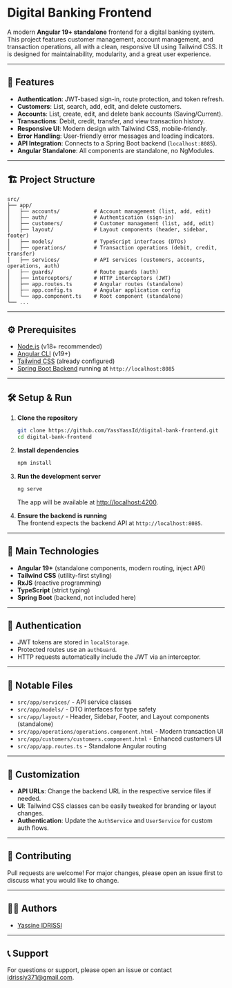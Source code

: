 # Digital Banking Frontend

A modern **Angular 19+ standalone** frontend for a digital banking system. This project features customer management, account management, and transaction operations, all with a clean, responsive UI using Tailwind CSS. It is designed for maintainability, modularity, and a great user experience.

---

## 🚀 Features

- **Authentication**: JWT-based sign-in, route protection, and token refresh.
- **Customers**: List, search, add, edit, and delete customers.
- **Accounts**: List, create, edit, and delete bank accounts (Saving/Current).
- **Transactions**: Debit, credit, transfer, and view transaction history.
- **Responsive UI**: Modern design with Tailwind CSS, mobile-friendly.
- **Error Handling**: User-friendly error messages and loading indicators.
- **API Integration**: Connects to a Spring Boot backend (`localhost:8085`).
- **Angular Standalone**: All components are standalone, no NgModules.

---

## 🏗️ Project Structure

```
src/
├── app/
│   ├── accounts/           # Account management (list, add, edit)
│   ├── auth/               # Authentication (sign-in)
│   ├── customers/          # Customer management (list, add, edit)
│   ├── layout/             # Layout components (header, sidebar, footer)
│   ├── models/             # TypeScript interfaces (DTOs)
│   ├── operations/         # Transaction operations (debit, credit, transfer)
│   ├── services/           # API services (customers, accounts, operations, auth)
│   ├── guards/             # Route guards (auth)
│   ├── interceptors/       # HTTP interceptors (JWT)
│   ├── app.routes.ts       # Angular routes (standalone)
│   ├── app.config.ts       # Angular application config
│   └── app.component.ts    # Root component (standalone)
└── ...
```

---

## ⚙️ Prerequisites

- [Node.js](https://nodejs.org/) (v18+ recommended)
- [Angular CLI](https://angular.io/cli) (v19+)
- [Tailwind CSS](https://tailwindcss.com/) (already configured)
- [Spring Boot Backend](https://github.com/YassYassId/EBanking_backend) running at `http://localhost:8085`

---

## 🛠️ Setup & Run

1. **Clone the repository**

   ```bash
   git clone https://github.com/YassYassId/digital-bank-frontend.git
   cd digital-bank-frontend
   ```

2. **Install dependencies**

   ```bash
   npm install
   ```

3. **Run the development server**

   ```bash
   ng serve
   ```

   The app will be available at [http://localhost:4200](http://localhost:4200).

4. **Ensure the backend is running**  
   The frontend expects the backend API at `http://localhost:8085`.

---

## 🧩 Main Technologies

- **Angular 19+** (standalone components, modern routing, inject API)
- **Tailwind CSS** (utility-first styling)
- **RxJS** (reactive programming)
- **TypeScript** (strict typing)
- **Spring Boot** (backend, not included here)

---

## 🔐 Authentication

- JWT tokens are stored in `localStorage`.
- Protected routes use an `authGuard`.
- HTTP requests automatically include the JWT via an interceptor.

---

## 📁 Notable Files

- `src/app/services/` - API service classes
- `src/app/models/` - DTO interfaces for type safety
- `src/app/layout/` - Header, Sidebar, Footer, and Layout components (standalone)
- `src/app/operations/operations.component.html` - Modern transaction UI
- `src/app/customers/customers.component.html` - Enhanced customers UI
- `src/app/app.routes.ts` - Standalone Angular routing

---

## 📝 Customization

- **API URLs**: Change the backend URL in the respective service files if needed.
- **UI**: Tailwind CSS classes can be easily tweaked for branding or layout changes.
- **Authentication**: Update the `AuthService` and `UserService` for custom auth flows.

---

## 🤝 Contributing

Pull requests are welcome! For major changes, please open an issue first to discuss what you would like to change.

---

## 👨‍💻 Authors

- [Yassine IDRISSI](https://github.com/YassYassId)

---

## 📞 Support

For questions or support, please open an issue or contact [idrissiy371@gmail.com](mailto:idrissiy371@gmail.com).
